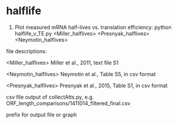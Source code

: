 # halflife

1) Plot measured mRNA half-lives vs. translation efficiency:
python halflife_v_TE.py <Miller_halflives> <Presnyak_halflives> <Neymotin_halflives> <mergedAttributes> <outname>

file descriptions:

<Miller_halflives> Miller et al., 2011, text file S1

<Neymotin_halflives> Neymotin et al., Table S5, in csv format

<Presnyak_halflives> Presnyak et al., 2015, Table S1, in csv format

<mergedAttributes> csv file output of collectAtts.py, e.g. ORF_length_comparisons/1411014_filtered_final.csv

<outname> prefix for output file or graph

